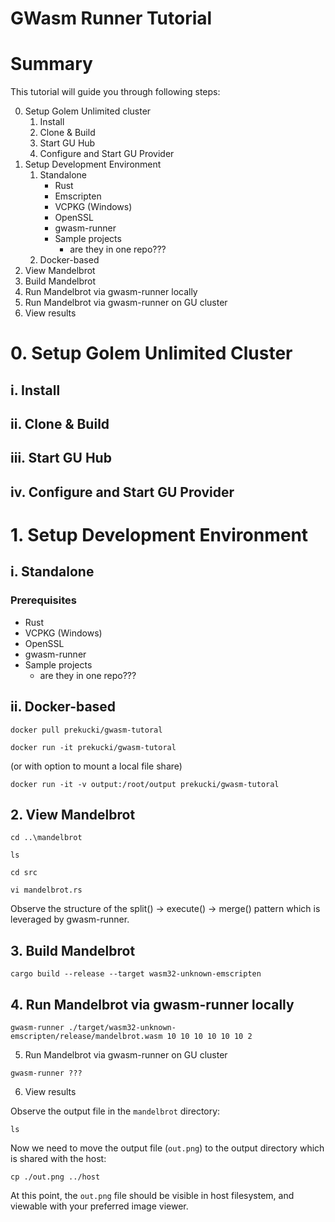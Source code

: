 # GWasm Runner Tutorial

# Summary
This tutorial will guide you through following steps:

0. Setup Golem Unlimited cluster
   1. Install
   2. Clone & Build
   3. Start GU Hub
   4. Configure and Start GU Provider
1. Setup Development Environment
   1. Standalone
      * Rust
      * Emscripten      
      * VCPKG (Windows)
      * OpenSSL
      * gwasm-runner
      * Sample projects
        * are they in one repo???
   2. Docker-based
2. View Mandelbrot
3. Build Mandelbrot
4. Run Mandelbrot via gwasm-runner locally
5. Run Mandelbrot via gwasm-runner on GU cluster
6. View results

# 0. Setup Golem Unlimited Cluster

## i. Install

## ii. Clone & Build

## iii. Start GU Hub

## iv. Configure and Start GU Provider

# 1. Setup Development Environment

## i. Standalone

### Prerequisites
  * Rust
  * VCPKG (Windows)
  * OpenSSL
  * gwasm-runner
  * Sample projects
    * are they in one repo???

## ii. Docker-based

`docker pull prekucki/gwasm-tutoral`

`docker run -it prekucki/gwasm-tutoral`

(or with option to mount a local file share)

`docker run -it -v output:/root/output prekucki/gwasm-tutoral`

## 2. View Mandelbrot

`cd ..\mandelbrot`

`ls`

`cd src`

`vi mandelbrot.rs`

Observe the structure of the split() -> execute() -> merge() pattern which is leveraged by gwasm-runner.

## 3. Build Mandelbrot

`cargo build --release --target wasm32-unknown-emscripten`

## 4. Run Mandelbrot via gwasm-runner locally

`gwasm-runner ./target/wasm32-unknown-emscripten/release/mandelbrot.wasm 10 10 10 10 10 10 2`

5. Run Mandelbrot via gwasm-runner on GU cluster

`gwasm-runner ???`

6. View results

Observe the output file in the `mandelbrot` directory:

`ls`

Now we need to move the output file (`out.png`) to the output directory which is shared with the host:

`cp ./out.png ../host`

At this point, the `out.png` file should be visible in host filesystem, and viewable with your preferred image viewer.
